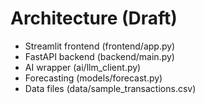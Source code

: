 # Architecture (Draft)

- Streamlit frontend (frontend/app.py)
- FastAPI backend (backend/main.py)
- AI wrapper (ai/llm_client.py)
- Forecasting (models/forecast.py)
- Data files (data/sample_transactions.csv)
